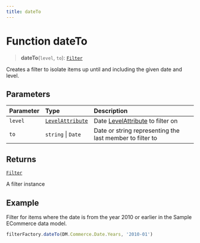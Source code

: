 ```yaml
---
title: dateTo
---
```


# Function dateTo

> **dateTo**(`level`, `to`): [`Filter`](../../../interfaces/interface.Filter.md)

Creates a filter to isolate items up until and including the given date and level.

## Parameters

| Parameter | Type | Description |
| :------ | :------ | :------ |
| `level` | [`LevelAttribute`](../../../interfaces/interface.LevelAttribute.md) | Date [LevelAttribute](../../../interfaces/interface.LevelAttribute.md) to filter on |
| `to` | `string` \| `Date` | Date or string representing the last member to filter to |

## Returns

[`Filter`](../../../interfaces/interface.Filter.md)

A filter instance

## Example

Filter for items where the date is from the year 2010 or earlier in the Sample ECommerce data model.
```ts
filterFactory.dateTo(DM.Commerce.Date.Years, '2010-01')
```
